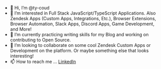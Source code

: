 - 👋 Hi, I’m @ty-coud
- 👀 I’m interested in Full Stack JavaScript/TypeScript Applications. Also Zendesk Apps (Custom Apps, Integrations, Etc.), Browser Extensions, Browser Automation, Slack Apps, Discord Apps, Game Development, and More!
- 🌱 I’m currently practicing writing skills for my Blog and working on contributing to Open Source.
- 💞️ I’m looking to collaborate on some cool Zendesk Custom Apps or Development on the platform. Or maybe something else that looks interesting!
- 📫 How to reach me ... [LinkedIn](https://www.linkedin.com/in/tyler-coudriet-525a3a1b6/)

<!---
ty-coud/ty-coud is a ✨ special ✨ repository because its `README.md` (this file) appears on your GitHub profile.
You can click the Preview link to take a look at your changes.
--->
